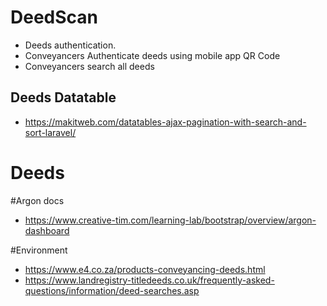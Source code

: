 # DeedScan


* Deeds authentication.  
* Conveyancers Authenticate deeds using mobile app QR Code
* Conveyancers search all deeds

## Deeds Datatable
* https://makitweb.com/datatables-ajax-pagination-with-search-and-sort-laravel/

# Deeds

#Argon docs
* https://www.creative-tim.com/learning-lab/bootstrap/overview/argon-dashboard

#Environment
* https://www.e4.co.za/products-conveyancing-deeds.html
* https://www.landregistry-titledeeds.co.uk/frequently-asked-questions/information/deed-searches.asp
